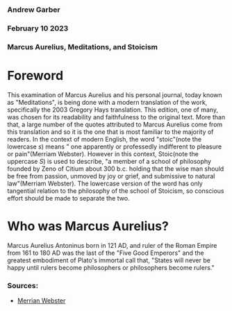 ### Andrew Garber
### February 10 2023
### Marcus Aurelius, Meditations, and Stoicism 

# Foreword
This examination of Marcus Aurelius and his personal journal, today known as "Meditations", is being done with a modern translation of the work, specifically the 2003 Gregory Hays translation. This edition, one of many, was chosen for its readability and faithfulness to the original text. More than that, a large number of the quotes attributed to Marcus Aurelius come from this translation and so it is the one that is most familiar to the majority of readers. 
In the context of modern English, the word "stoic"(note the lowercase *s*) means " one apparently or professedly indifferent to pleasure or pain"(Merriam Webster). However in this context, Stoic(note the uppercase *S*) is used to describe, "a member of a school of philosophy founded by Zeno of Citium about 300 b.c. holding that the wise man should be free from passion, unmoved by joy or grief, and submissive to natural law"(Merriam Webster). The lowercase version of the word has only tangential relation to the philosophy of the school of Stoicism, so conscious effort should be made to separate the two.

# Who was Marcus Aurelius?

Marcus Aurelius Antoninus born in 121 AD, and ruler of the Roman Empire from 161 to 180 AD was the last of the "Five Good Emperors" and the greatest embodiment of Plato's immortal call that, "States will never be happy until rulers become philosophers or philosophers become rulers."  

### Sources:
 - [Merrian Webster](https://www.merriam-webster.com/dictionary/stoic)